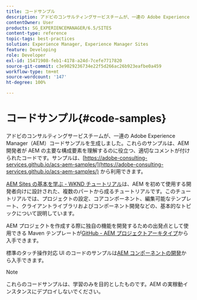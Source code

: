 ```yaml
---
title: コードサンプル
description: アドビのコンサルティングサービスチームが、一連の Adobe Experience Manager コードサンプルを生成しました。
contentOwner: User
products: SG_EXPERIENCEMANAGER/6.5/SITES
content-type: reference
topic-tags: best-practices
solution: Experience Manager, Experience Manager Sites
feature: Developing
role: Developer
exl-id: 15471908-feb1-4178-a24d-7cefe7717820
source-git-commit: c3e9029236734e22f5d266ac26b923eafbe0a459
workflow-type: tm+mt
source-wordcount: '147'
ht-degree: 100%

---
```


# コードサンプル{#code-samples}

アドビのコンサルティングサービスチームが、一連の Adobe Experience Manager（AEM）コードサンプルを生成しました。これらのサンプルは、AEM 開発者が AEM の主要な構成要素を理解するのに役立つ、適切なコメントが付けられたコードです。サンプルは、[https://adobe-consulting-services.github.io/acs-aem-samples/](https://adobe-consulting-services.github.io/acs-aem-samples/) から利用できます。

[AEM Sites の基本を学ぶ - WKND チュートリアル](https://experienceleague.adobe.com/docs/experience-manager-learn/getting-started-wknd-tutorial-develop/overview.html?lang=ja)は、AEM を初めて使用する開発者向けに設計された、複数のパートから成るチュートリアルです。このチュートリアルでは、プロジェクトの設定、コアコンポーネント、編集可能なテンプレート、クライアントライブラリおよびコンポーネント開発などの、基本的なトピックについて説明しています。

AEM プロジェクトを作成する際に独自の機能を開発するための出発点として使用できる Maven テンプレートが[GitHub - AEM プロジェクトアーキタイプ](https://github.com/adobe/aem-project-archetype)から入手できます。

標準のタッチ操作対応 UI のコードのサンプルは[AEM コンポーネントの開発](/help/sites-developing/developing-components.md)から入手できます。

>[!NOTE]
>
>これらのコードサンプルは、学習のみを目的としたものです。AEM の実稼動インスタンスにデプロイしないでください。
